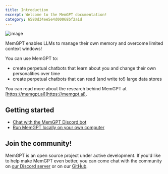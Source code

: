 ```yaml
---
title: Introduction 
excerpt: Welcome to the MemGPT documentation!
category: 6580d34ee5e4d00068bf2a1d 
---
```


![image](https://github.com/cpacker/MemGPT/assets/5475622/b262e63d-ec2c-4d27-beea-d4b8fa919879)

MemGPT enables LLMs to manage their own memory and overcome limited context windows!

You can use MemGPT to:

* create perpetual chatbots that learn about you and change their own personalities over time
* create perpetual chatbots that can read (and write to!) large data stores

You can read more about the research behind MemGPT at [https://memgpt.ai](https://memgpt.ai).

## Getting started

* [Chat with the MemGPT Discord bot](./discord_bot)
* [Run MemGPT locally on your own computer](./quickstart)

## Join the community!

MemGPT is an open source project under active development. If you'd like to help make MemGPT even better, you can come chat with the community on [our Discord server](https://discord.gg/9GEQrxmVyE) or on our [GitHub](https://github.com/cpacker/MemGPT).
